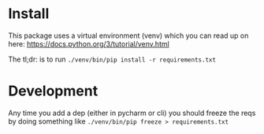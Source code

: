 # Install
This package uses a virtual environment (venv) which you can read up on here:
https://docs.python.org/3/tutorial/venv.html

The tl;dr: is to run `./venv/bin/pip install -r requirements.txt`

# Development
Any time you add a dep (either in pycharm or cli) you should freeze the reqs
by doing something like `./venv/bin/pip freeze > requirements.txt`